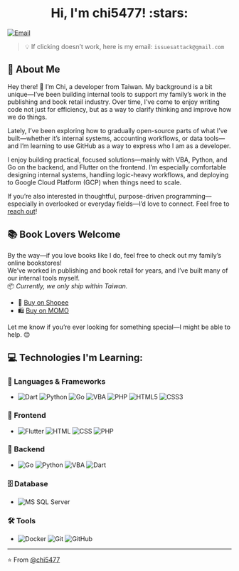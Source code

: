 <h1 align="center">Hi, I'm chi5477! :stars:</h1>

[![Email](https://img.shields.io/badge/-Email-c14438?style=flat&logo=Gmail&logoColor=white)](mailto:issuesattack@gmail.com) 
>💡 If clicking doesn’t work, here is my email: `issuesattack@gmail.com`

## 👋 About Me

Hey there! :wave: I’m Chi, a developer from Taiwan. My background is a bit unique—I’ve been building internal tools to support my family’s work in the publishing and book retail industry. Over time, I’ve come to enjoy writing code not just for efficiency, but as a way to clarify thinking and improve how we do things.

Lately, I’ve been exploring how to gradually open-source parts of what I’ve built—whether it’s internal systems, accounting workflows, or data tools—and I’m learning to use GitHub as a way to express who I am as a developer.

I enjoy building practical, focused solutions—mainly with VBA, Python, and Go on the backend, and Flutter on the frontend. I’m especially comfortable designing internal systems, handling logic-heavy workflows, and deploying to Google Cloud Platform (GCP) when things need to scale.

If you’re also interested in thoughtful, purpose-driven programming—especially in overlooked or everyday fields—I’d love to connect. Feel free to [reach out](mailto:issuesattack@gmail.com)!

## 📚 Book Lovers Welcome 

By the way—if you love books like I do, feel free to check out my family’s online bookstores!  
We’ve worked in publishing and book retail for years, and I’ve built many of our internal tools myself.  
📦 *Currently, we only ship within Taiwan.*

- 🛒 [Buy on Shopee](https://shopee.tw/lrh2017)
- 🛍 [Buy on MOMO](https://www.momoshop.com.tw/TP/TP0002287/main?entpCode=TP0002287)

Let me know if you’re ever looking for something special—I might be able to help. 😊

## 💻 Technologies I'm Learning:

### 🧰 Languages & Frameworks

 - ![Dart](https://img.shields.io/badge/-Dart-0175C2?style=flat-square&logo=dart&logoColor=white)
![Python](https://img.shields.io/badge/-Python-3776AB?style=flat-square&logo=python&logoColor=ffff4a)
![Go](https://img.shields.io/badge/-Go-00ADD8?style=flat-square&logo=go&logoColor=white)
![VBA](https://img.shields.io/badge/-VBA-000000?style=flat-square&logo=Microsoft&logoColor=white)
![PHP](https://img.shields.io/badge/-PHP-777BB4?style=flat-square&logo=php&logoColor=white)
![HTML5](https://img.shields.io/badge/-HTML5-E34F26?style=flat-square&logo=html5&logoColor=white)
![CSS3](https://img.shields.io/badge/-CSS3-1572B6?style=flat-square&logo=css3&logoColor=white)

### 📱 Frontend

 - ![Flutter](https://img.shields.io/badge/-Flutter-02569B?style=flat-square&logo=flutter&logoColor=white)
![HTML](https://img.shields.io/badge/-HTML-E34F26?style=flat-square&logo=html5&logoColor=white)
![CSS](https://img.shields.io/badge/-CSS-1572B6?style=flat-square&logo=css3&logoColor=white)
![PHP](https://img.shields.io/badge/-PHP-777BB4?style=flat-square&logo=php&logoColor=white)

### 🧩 Backend

 - ![Go](https://img.shields.io/badge/-Go-00ADD8?style=flat-square&logo=go&logoColor=white)
![Python](https://img.shields.io/badge/-Python-3776AB?style=flat-square&logo=python&logoColor=ffff4a)
![VBA](https://img.shields.io/badge/-VBA-000000?style=flat-square&logo=Microsoft&logoColor=white)
![Dart](https://img.shields.io/badge/-Dart-0175C2?style=flat-square&logo=dart&logoColor=white)

### 🗄 Database

 - ![MS SQL Server](https://img.shields.io/badge/-MS%20SQL%20Server-CC2927?style=flat-square&logo=microsoftsqlserver&logoColor=white)


### 🛠 Tools

 - ![Docker](https://img.shields.io/badge/-Docker-2496ED?style=flat-square&logo=docker&logoColor=white)
![Git](https://img.shields.io/badge/-Git-F05032?style=flat-square&logo=git&logoColor=white)
![GitHub](https://img.shields.io/badge/-GitHub-181717?style=flat-square&logo=github)

---
:star: From [@chi5477](https://github.com/chi5477)
